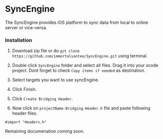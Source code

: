 # SyncEngine
The SyncEngine provides iOS platform to sync data from local to online server or vice-versa.

### Installation

1. Download zip file or do `git clone https://github.com/immortalsantee/SyncEngine.git` using terminal.

2. Double click `SyncEngine` folder and select all files. Drag it into your xcode project. Dont forget to check `Copy items if needed` as destination.

3. Select targets you want to use syncEngine.

4. Click Finish.

5. Click `Create Bridging Header`.

6. Now click on `projectName-Bridging-Header.h` file and paste following header files.

```
#import "Headers.h"
```

Remaining documenation coming soon.
